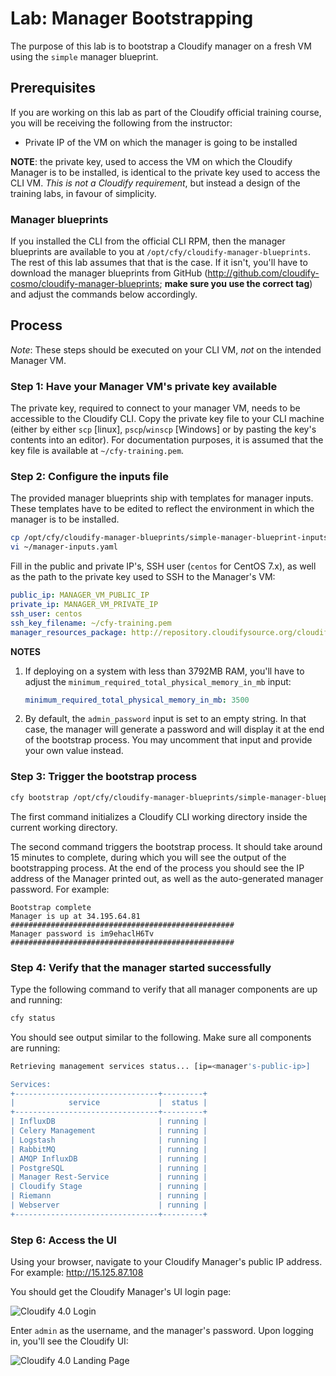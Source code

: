# Lab: Manager Bootstrapping

The purpose of this lab is to bootstrap a Cloudify manager on a fresh VM using the `simple` manager blueprint.

## Prerequisites

If you are working on this lab as part of the Cloudify official training course, you will be receiving
the following from the instructor:

* Private IP of the VM on which the manager is going to be installed

**NOTE**: the private key, used to access the VM on which the Cloudify Manager is to be installed, is identical
to the private key used to access the CLI VM. *This is not a Cloudify requirement*, but instead a design
of the training labs, in favour of simplicity.

### Manager blueprints

If you installed the CLI from the official CLI RPM, then the manager blueprints are available to you at `/opt/cfy/cloudify-manager-blueprints`.
The rest of this lab assumes that that is the case. If it isn't, you'll have to download the manager blueprints from GitHub
(http://github.com/cloudify-cosmo/cloudify-manager-blueprints; **make sure you use the correct tag**) and adjust the commands
below accordingly.

## Process

*Note*: These steps should be executed on your CLI VM, *not* on the intended Manager VM.

### Step 1: Have your Manager VM's private key available

The private key, required to connect to your manager VM, needs to be accessible to the Cloudify CLI. Copy the private key file to your CLI machine (either by either `scp` [linux], `pscp`/`winscp` [Windows] or by pasting the key's contents into an editor).
For documentation purposes, it is assumed that the key file is available at `~/cfy-training.pem`.

### Step 2: Configure the inputs file

The provided manager blueprints ship with templates for manager inputs. These templates have to be edited to reflect the environment in which the manager is to be installed.

```bash
cp /opt/cfy/cloudify-manager-blueprints/simple-manager-blueprint-inputs.yaml ~/manager-inputs.yaml
vi ~/manager-inputs.yaml
```

Fill in the public and private IP's, SSH user (`centos` for CentOS 7.x), as well as the path to the private key used to SSH to the Manager's VM:

```yaml
public_ip: MANAGER_VM_PUBLIC_IP
private_ip: MANAGER_VM_PRIVATE_IP
ssh_user: centos
ssh_key_filename: ~/cfy-training.pem
manager_resources_package: http://repository.cloudifysource.org/cloudify/4.0.1/sp-release/cloudify-manager-resources_4.0.1-sp.tar.gz
```

**NOTES**

1. If deploying on a system with less than 3792MB RAM, you'll have to adjust the `minimum_required_total_physical_memory_in_mb`
   input:
   
   ```yaml
   minimum_required_total_physical_memory_in_mb: 3500
   ```

2. By default, the `admin_password` input is set to an empty string. In that case, the manager will generate a password
   and will display it at the end of the bootstrap process. You may uncomment that input and provide your own value
   instead.

### Step 3: Trigger the bootstrap process

```bash
cfy bootstrap /opt/cfy/cloudify-manager-blueprints/simple-manager-blueprint.yaml -i ~/manager-inputs.yaml
```

The first command initializes a Cloudify CLI working directory inside the current working directory.

The second command triggers the bootstrap process. It should take around 15 minutes to complete, during which you will see the output of the bootstrapping process.
At the end of the process you should see the IP address of the Manager printed out, as well as the auto-generated
manager password. For example:

```
Bootstrap complete
Manager is up at 34.195.64.81
##################################################
Manager password is im9ehaclH6Tv
##################################################
```

### Step 4: Verify that the manager started successfully

Type the following command to verify that all manager components are up and running:

```bash
cfy status
```

You should see output similar to the following. Make sure all components are running:

```bash
Retrieving management services status... [ip=<manager's-public-ip>]

Services:
+--------------------------------+---------+
|            service             |  status |
+--------------------------------+---------+
| InfluxDB                       | running |
| Celery Management              | running |
| Logstash                       | running |
| RabbitMQ                       | running |
| AMQP InfluxDB                  | running |
| PostgreSQL                     | running |
| Manager Rest-Service           | running |
| Cloudify Stage                 | running |
| Riemann                        | running |
| Webserver                      | running |
+--------------------------------+---------+
```

### Step 6: Access the UI

Using your browser, navigate to your Cloudify Manager's public IP address. For example: http://15.125.87.108

You should get the Cloudify Manager's UI login page:

![Cloudify 4.0 Login](../../../raw/4.0/simple-bootstrap/cfy-ui-login.png "Cloudify UI: Login")

Enter `admin` as the username, and the manager's password. Upon logging in, you'll see the Cloudify UI:

![Cloudify 4.0 Landing Page](../../../raw/4.0/simple-bootstrap/cfy-ui-landing.png "Cloudify UI: Landing Page")
